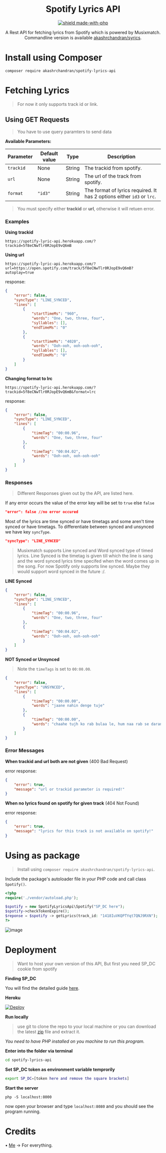 <!--
 Copyright (C) 2022 Akash R Chandran
 This program is free software: you can redistribute it and/or modify
 it under the terms of the GNU Affero General Public License as
 published by the Free Software Foundation, either version 3 of the
 License, or (at your option) any later version.
 This program is distributed in the hope that it will be useful,
 but WITHOUT ANY WARRANTY; without even the implied warranty of
 MERCHANTABILITY or FITNESS FOR A PARTICULAR PURPOSE.  See the
 GNU Affero General Public License for more details.
 You should have received a copy of the GNU Affero General Public License
 along with this program.  If not, see <http://www.gnu.org/licenses/>.
-->
<h1 align="center">
Spotify Lyrics API
</h1>

<div align="center">

[![shield made-with-php](https://img.shields.io/badge/PHP->=%208.1-white?style=for-the-badge&logo=php&logoColor=white)](https://www.php.net/)
 
</div>
 
 <div align="center">

A Rest API for fetching lyrics from Spotify which is powered by Musixmatch. Commandline version is available [akashrchandran/syrics](https://github.com/akashrchandran/syrics).
 
</div>
 
 # Install using Composer
```
composer require akashrchandran/spotify-lyrics-api
```
# Fetching Lyrics


> For now it only supports track id or link.


## Using GET Requests
> You have to use query paramters to send data

__Available Parameters:__

| Parameter      | Default value                                               | Type             | Description                                                                                                                                    |
| -------------- | ----------------------------------------------------------- | ---------------- | ---------------------------------------------------------------------------------------------------------------------------------------------- |
| `trackid `       | None                                             | String           | The trackid from spotify.                                                                                            |
| `url`       | None                                              | String           | The url of the track from spotify.                                                                                            |
| `format`        | `"id3"`                                                  | String           | The format of lyrics required. It has 2 options either `id3` or `lrc`. |

> You must specify either __trackid__ or __url__, otherwise it will retuen error.

### Examples

__Using trackid__

```
https://spotify-lyric-api.herokuapp.com/?trackid=5f8eCNwTlr0RJopE9vQ6mB
```
__Using url__

```
https://spotify-lyric-api.herokuapp.com/?url=https://open.spotify.com/track/5f8eCNwTlr0RJopE9vQ6mB?autoplay=true
```
response:

```json
{
    "error": false,
    "syncType": "LINE_SYNCED",
    "lines": [
        {
            "startTimeMs": "960",
            "words": "One, two, three, four",
            "syllables": [],
            "endTimeMs": "0"
        },
        {
            "startTimeMs": "4020",
            "words": "Ooh-ooh, ooh-ooh-ooh",
            "syllables": [],
            "endTimeMs": "0"
        }
    ]
}
```
__Changing format to lrc__
```
https://spotify-lyric-api.herokuapp.com/?trackid=5f8eCNwTlr0RJopE9vQ6mB&format=lrc
```
response:

```json
{
    "error": false,
    "syncType": "LINE_SYNCED",
    "lines": [
        {
            "timeTag": "00:00.96",
            "words": "One, two, three, four"
        },
        {
            "timeTag": "00:04.02",
            "words": "Ooh-ooh, ooh-ooh-ooh"
        }
    ]
}
```

### Responses
> Different Responses given out by the API, are listed here.

If any error occurs the value of the error key will be set to `true` else `false`
```JSON
"error": false //no error occured
```
Most of the lyrics are time synced or have timetags and some aren't time synced or have timetags. To differentiate between synced and unsynced we have key `syncType`.
```JSON
"syncType": "LINE_SYNCED"
```
> Musixmatch supports Line synced and Word synced type of timed lyrics. Line Synced is the timetag is given till which the line is sang and the word synced lyrics time specifed when the word comes up in the song. For now Spotify only supports line synced. Maybe they would support word synced in the future :/.

__LINE Synced__
```JSON
{
    "error": false,
    "syncType": "LINE_SYNCED",
    "lines": [
        {
            "timeTag": "00:00.96",
            "words": "One, two, three, four"
        },
        {
            "timeTag": "00:04.02",
            "words": "Ooh-ooh, ooh-ooh-ooh"
        }
    ]
}
```
__NOT Synced or Unsynced__
> Note the `timeTags` is set to `00:00.00`.
```JSON
{
    "error": false,
    "syncType": "UNSYNCED",
    "lines": [
        {
            "timeTag": "00:00.00",
            "words": "jaane nahin denge tuje"
        },
        {
            "timeTag": "00:00.00",
            "words": "chaahe tujh ko rab bulaa le, hum naa rab se darane waale"
        }
    ]
}
```
### Error Messages

__When trackid and url both are not given__ (400 Bad Request)

error response:
```json
{
    "error": true,
    "message": "url or trackid parameter is required!"
}
```

__When no lyrics found on spotify for given track__ (404 Not Found)

error response:
```json
{
    "error": true,
    "message": "lyrics for this track is not available on spotify!"
}
```

# Using as package
> Install using `composer require akashrchandran/spotify-lyrics-api`.

Include the package's autoloader file in your PHP code and call class `Spotify()`.

```PHP
<?php
require('./vendor/autoload.php');

$spotify = new SpotifyLyricsApi\Spotify("SP_DC here");
$spotify->checkTokenExpire();
$reponse = $spotify -> getLyrics(track_id: "1418IuVKQPTYqt7QNJ9RXN");
?>
```


![image](https://user-images.githubusercontent.com/78685510/236701387-23165a0e-1c94-474d-aea1-41d8b8464f66.png)


# Deployment

> Want to host your own version of this API, But first you need SP_DC cookie from spotify

__Finding SP_DC__

You will find the detailed guide [here](https://github.com/akashrchandran/syrics/wiki/Finding-sp_dc).

__Heroku__


[![Deploy](https://www.herokucdn.com/deploy/button.svg)](https://dashboard.heroku.com/new?template=https://github.com/akashrchandran/spotify-lyrics-api)

__Run locally__

> use git to clone the repo to your local machine or you can download the latest [zip](https://github.com/akashrchandran/spotify-lyrics-api/archive/refs/heads/main.zip) file and extract it.

*You need to have PHP installed on you machine to run this program.*

__Enter into the folder via terminal__
```sh
cd spotify-lyrics-api
```

__Set SP_DC token as environment variable temprorily__
```sh
export SP_DC=[token here and remove the square brackets]
```

__Start the server__
```
php -S localhost:8000
```
now open your browser and type `localhost:8080` and you should see the program running.
# Credits

• [Me](https://akashrchandran.in)
  -> For everything.
